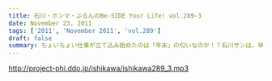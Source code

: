 ```yaml
---
title: 石川・ホンマ・ぶるんのBe-SIDE Your Life! vol.289-3
date: November 23, 2011
tags: ['2011', 'November 2011', 'vol.289']
draft: false
summary: ちょいちょい仕事が立て込み始めたのは「年末」の匂いなのか！？石川サンは、早くもお正月のスジュールが埋まってきているとかいないとか！？NAMAE
---
```


http://project-phi.ddo.jp/ishikawa/ishikawa289_3.mp3